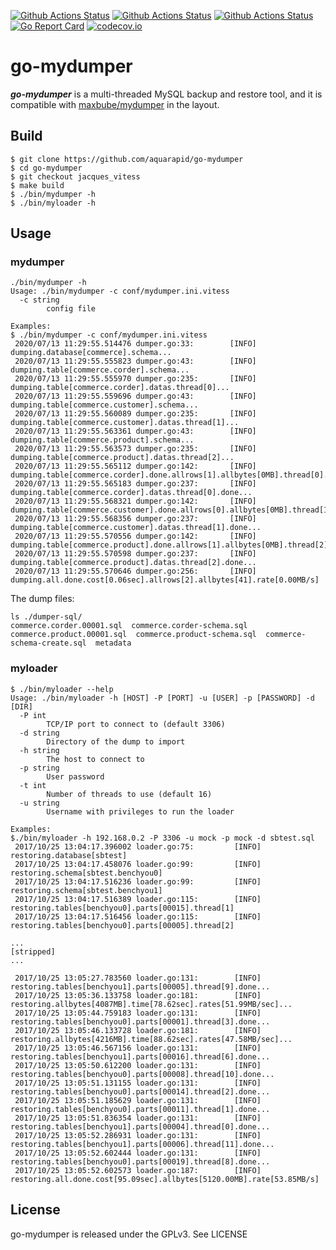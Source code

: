 [![Github Actions Status](https://github.com/xelabs/go-mydumper/workflows/mydumper%20Build/badge.svg?event=push)](https://github.com/xelabs/go-mydumper/actions?query=workflow%3A%22mydumper+Build%22+event%3Apush)
[![Github Actions Status](https://github.com/xelabs/go-mydumper/workflows/mydumper%20Test/badge.svg?event=push)](https://github.com/xelabs/go-mydumper/actions?query=workflow%3A%22mydumper+Test%22+event%3Apush)
[![Github Actions Status](https://github.com/xelabs/go-mydumper/workflows/mydumper%20Coverage/badge.svg?event=push)](https://github.com/xelabs/go-mydumper/actions?query=workflow%3A%22mydumper+Coverage%22+event%3Apush)
[![Go Report Card](https://goreportcard.com/badge/github.com/xelabs/go-mydumper)](https://goreportcard.com/report/github.com/xelabs/go-mydumper) [![codecov.io](https://codecov.io/gh/xelabs/go-mydumper/graphs/badge.svg)](https://codecov.io/gh/xelabs/go-mydumper/branch/master)

# go-mydumper

***go-mydumper*** is a multi-threaded MySQL backup and restore tool, and it is compatible with [maxbube/mydumper](https://github.com/maxbube/mydumper) in the layout.


## Build

```
$ git clone https://github.com/aquarapid/go-mydumper
$ cd go-mydumper
$ git checkout jacques_vitess
$ make build
$ ./bin/mydumper -h
$ ./bin/myloader -h
```

## Usage

### mydumper

```
./bin/mydumper -h
Usage: ./bin/mydumper -c conf/mydumper.ini.vitess
  -c string
    	config file

Examples:
$ ./bin/mydumper -c conf/mydumper.ini.vitess 
 2020/07/13 11:29:55.514476 dumper.go:33:        [INFO]         dumping.database[commerce].schema...
 2020/07/13 11:29:55.555823 dumper.go:43:        [INFO]         dumping.table[commerce.corder].schema...
 2020/07/13 11:29:55.555970 dumper.go:235:       [INFO]         dumping.table[commerce.corder].datas.thread[0]...
 2020/07/13 11:29:55.559696 dumper.go:43:        [INFO]         dumping.table[commerce.customer].schema...
 2020/07/13 11:29:55.560089 dumper.go:235:       [INFO]         dumping.table[commerce.customer].datas.thread[1]...
 2020/07/13 11:29:55.563361 dumper.go:43:        [INFO]         dumping.table[commerce.product].schema...
 2020/07/13 11:29:55.563573 dumper.go:235:       [INFO]         dumping.table[commerce.product].datas.thread[2]...
 2020/07/13 11:29:55.565112 dumper.go:142:       [INFO]         dumping.table[commerce.corder].done.allrows[1].allbytes[0MB].thread[0]...
 2020/07/13 11:29:55.565183 dumper.go:237:       [INFO]         dumping.table[commerce.corder].datas.thread[0].done...
 2020/07/13 11:29:55.568321 dumper.go:142:       [INFO]         dumping.table[commerce.customer].done.allrows[0].allbytes[0MB].thread[1]...
 2020/07/13 11:29:55.568356 dumper.go:237:       [INFO]         dumping.table[commerce.customer].datas.thread[1].done...
 2020/07/13 11:29:55.570556 dumper.go:142:       [INFO]         dumping.table[commerce.product].done.allrows[1].allbytes[0MB].thread[2]...
 2020/07/13 11:29:55.570598 dumper.go:237:       [INFO]         dumping.table[commerce.product].datas.thread[2].done...
 2020/07/13 11:29:55.570646 dumper.go:256:       [INFO]         dumping.all.done.cost[0.06sec].allrows[2].allbytes[41].rate[0.00MB/s]
```

The dump files:
```
ls ./dumper-sql/
commerce.corder.00001.sql  commerce.corder-schema.sql  commerce.product.00001.sql  commerce.product-schema.sql  commerce-schema-create.sql  metadata
```

### myloader

```
$ ./bin/myloader --help
Usage: ./bin/myloader -h [HOST] -P [PORT] -u [USER] -p [PASSWORD] -d  [DIR]
  -P int
    	TCP/IP port to connect to (default 3306)
  -d string
    	Directory of the dump to import
  -h string
    	The host to connect to
  -p string
    	User password
  -t int
    	Number of threads to use (default 16)
  -u string
    	Username with privileges to run the loader

Examples:
$./bin/myloader -h 192.168.0.2 -P 3306 -u mock -p mock -d sbtest.sql
 2017/10/25 13:04:17.396002 loader.go:75:         [INFO]        restoring.database[sbtest]
 2017/10/25 13:04:17.458076 loader.go:99:         [INFO]        restoring.schema[sbtest.benchyou0]
 2017/10/25 13:04:17.516236 loader.go:99:         [INFO]        restoring.schema[sbtest.benchyou1]
 2017/10/25 13:04:17.516389 loader.go:115:        [INFO]        restoring.tables[benchyou0].parts[00015].thread[1]
 2017/10/25 13:04:17.516456 loader.go:115:        [INFO]        restoring.tables[benchyou0].parts[00005].thread[2]

...
[stripped]
...

 2017/10/25 13:05:27.783560 loader.go:131:        [INFO]        restoring.tables[benchyou1].parts[00005].thread[9].done...
 2017/10/25 13:05:36.133758 loader.go:181:        [INFO]        restoring.allbytes[4087MB].time[78.62sec].rates[51.99MB/sec]...
 2017/10/25 13:05:44.759183 loader.go:131:        [INFO]        restoring.tables[benchyou0].parts[00001].thread[3].done...
 2017/10/25 13:05:46.133728 loader.go:181:        [INFO]        restoring.allbytes[4216MB].time[88.62sec].rates[47.58MB/sec]...
 2017/10/25 13:05:46.567156 loader.go:131:        [INFO]        restoring.tables[benchyou1].parts[00016].thread[6].done...
 2017/10/25 13:05:50.612200 loader.go:131:        [INFO]        restoring.tables[benchyou0].parts[00008].thread[10].done...
 2017/10/25 13:05:51.131155 loader.go:131:        [INFO]        restoring.tables[benchyou0].parts[00014].thread[2].done...
 2017/10/25 13:05:51.185629 loader.go:131:        [INFO]        restoring.tables[benchyou0].parts[00011].thread[1].done...
 2017/10/25 13:05:51.836354 loader.go:131:        [INFO]        restoring.tables[benchyou1].parts[00004].thread[0].done...
 2017/10/25 13:05:52.286931 loader.go:131:        [INFO]        restoring.tables[benchyou1].parts[00006].thread[11].done...
 2017/10/25 13:05:52.602444 loader.go:131:        [INFO]        restoring.tables[benchyou0].parts[00019].thread[8].done...
 2017/10/25 13:05:52.602573 loader.go:187:        [INFO]        restoring.all.done.cost[95.09sec].allbytes[5120.00MB].rate[53.85MB/s]
```

## License

go-mydumper is released under the GPLv3. See LICENSE
